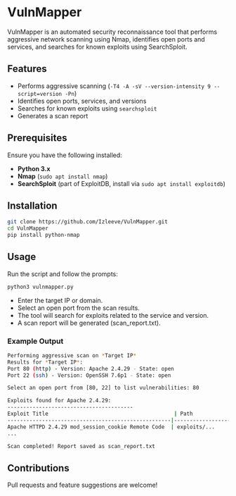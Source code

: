 # VulnMapper

VulnMapper is an automated security reconnaissance tool that performs aggressive network scanning using Nmap, identifies open ports and services, and searches for known exploits using SearchSploit.

## Features
- Performs aggressive scanning (`-T4 -A -sV --version-intensity 9 --script=version -Pn`)
- Identifies open ports, services, and versions
- Searches for known exploits using `searchsploit`
- Generates a scan report

## Prerequisites
Ensure you have the following installed:
- **Python 3.x**
- **Nmap** (`sudo apt install nmap`)
- **SearchSploit** (part of ExploitDB, install via `sudo apt install exploitdb`)

## Installation
```bash
git clone https://github.com/Izleeve/VulnMapper.git
cd VulnMapper
pip install python-nmap
```
## Usage
Run the script and follow the prompts:

```bash
python3 vulnmapper.py
```
- Enter the target IP or domain.
- Select an open port from the scan results.
- The tool will search for exploits related to the service and version.
- A scan report will be generated (scan_report.txt).

### Example Output
```bash
Performing aggressive scan on *Target IP*
Results for *Target IP*:
Port 80 (http) - Version: Apache 2.4.29 - State: open
Port 22 (ssh) - Version: OpenSSH 7.6p1 - State: open

Select an open port from [80, 22] to list vulnerabilities: 80

Exploits found for Apache 2.4.29:
----------------------------------------
Exploit Title                                        | Path
----------------------------------------------------|------------------
Apache HTTPD 2.4.29 mod_session_cookie Remote Code  | exploits/...
...

Scan completed! Report saved as scan_report.txt
```
## Contributions
Pull requests and feature suggestions are welcome!
